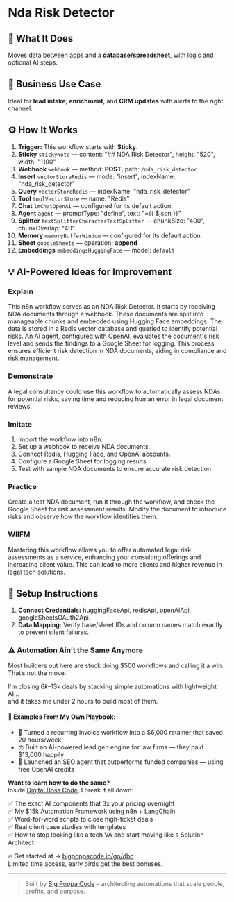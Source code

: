 # Nda Risk Detector
  ## 🚀 What It Does
  Moves data between apps and a **database/spreadsheet**, with logic and optional AI steps.
  
  ## 💼 Business Use Case
  Ideal for **lead intake**, **enrichment**, and **CRM updates** with alerts to the right channel.
  
  ## ⚙️ How It Works
  1. **Trigger:** This workflow starts with **Sticky**.
  2. **Sticky** `stickyNote` — content: "## NDA Risk Detector", height: "520", width: "1100"
3. **Webhook** `webhook` — method: **POST**, path: `/nda_risk_detector`
4. **Insert** `vectorStoreRedis` — mode: "insert", indexName: "nda_risk_detector"
5. **Query** `vectorStoreRedis` — indexName: "nda_risk_detector"
6. **Tool** `toolVectorStore` — name: "Redis"
7. **Chat** `lmChatOpenAi` — configured for its default action.
8. **Agent** `agent` — promptType: "define", text: "={{ $json }}"
9. **Splitter** `textSplitterCharacterTextSplitter` — chunkSize: "400", chunkOverlap: "40"
10. **Memory** `memoryBufferWindow` — configured for its default action.
11. **Sheet** `googleSheets` — operation: **append**
12. **Embeddings** `embeddingsHuggingFace` — model: `default`
  
  ## 💡 AI-Powered Ideas for Improvement
  ### Explain
This n8n workflow serves as an NDA Risk Detector. It starts by receiving NDA documents through a webhook. These documents are split into manageable chunks and embedded using Hugging Face embeddings. The data is stored in a Redis vector database and queried to identify potential risks. An AI agent, configured with OpenAI, evaluates the document's risk level and sends the findings to a Google Sheet for logging. This process ensures efficient risk detection in NDA documents, aiding in compliance and risk management.

### Demonstrate
A legal consultancy could use this workflow to automatically assess NDAs for potential risks, saving time and reducing human error in legal document reviews.

### Imitate
1. Import the workflow into n8n.
2. Set up a webhook to receive NDA documents.
3. Connect Redis, Hugging Face, and OpenAI accounts.
4. Configure a Google Sheet for logging results.
5. Test with sample NDA documents to ensure accurate risk detection.

### Practice
Create a test NDA document, run it through the workflow, and check the Google Sheet for risk assessment results. Modify the document to introduce risks and observe how the workflow identifies them.

### WIIFM
Mastering this workflow allows you to offer automated legal risk assessments as a service, enhancing your consulting offerings and increasing client value. This can lead to more clients and higher revenue in legal tech solutions.
  
  ## 🔧 Setup Instructions
  1. **Connect Credentials:** huggingFaceApi, redisApi, openAiApi, googleSheetsOAuth2Api.
2. **Data Mapping:** Verify base/sheet IDs and column names match exactly to prevent silent failures.
  
### ⚠️ Automation Ain’t the Same Anymore

Most builders out here are stuck doing $500 workflows and calling it a win.  
That’s not the move.  

I'm closing $6k–$13k deals by stacking simple automations with lightweight AI...  
and it takes me under 2 hours to build most of them.

#### 🧠 Examples From My Own Playbook:
- 🔁 Turned a recurring invoice workflow into a $6,000 retainer that saved 20 hours/week  
- ⚖️ Built an AI-powered lead gen engine for law firms — they paid $13,000 happily  
- 🚀 Launched an SEO agent that outperforms funded companies — using free OpenAI credits  

**Want to learn how to do the same?**  
Inside [Digital Boss Code](https://bigpoppacode.io/go/dbc), I break it all down:

✅ The exact AI components that 3x your pricing overnight  
✅ My $15k Automation Framework using n8n + LangChain  
✅ Word-for-word scripts to close high-ticket deals  
✅ Real client case studies with templates  
✅ How to stop looking like a tech VA and start moving like a Solution Architect  

🔥 Get started at → [bigpoppacode.io/go/dbc](https://bigpoppacode.io/go/dbc)  
Limited time access, early birds get the best bonuses.

---
> Built by [Big Poppa Code](https://bigpoppacode.io) – architecting automations that scale people, profits, and purpose.
  